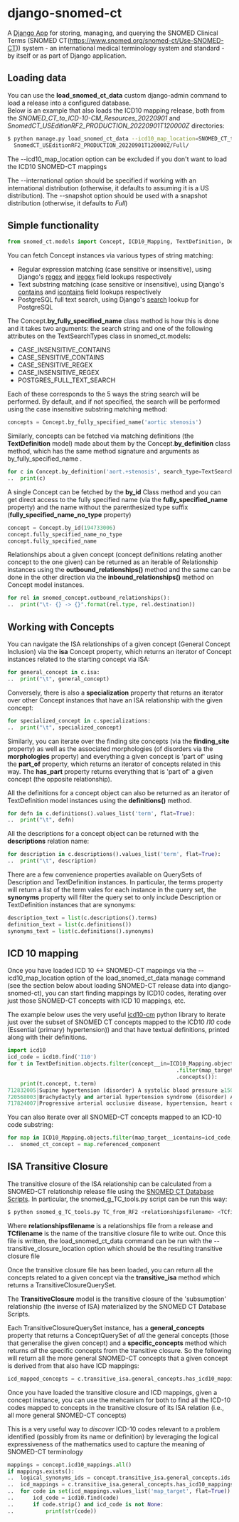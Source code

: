 django-snomed-ct
====================

A [Django App](https://www.djangoproject.com/) for storing, managing, and querying the SNOMED Clinical Terms (SNOMED CT(https://www.snomed.org/snomed-ct/Use-SNOMED-CT)) system - an international medical terminology system and standard - by itself or as part of Django application.

## Loading data ##
You can use the **load_snomed_ct_data** custom django-admin command to load a release into a configured database.  
Below is an example that also loads the ICD10 mapping release, both from the _SNOMED_CT_to_ICD-10-CM_Resources_20220901_ and _SnomedCT_USEditionRF2_PRODUCTION_20220901T120000Z_ directories:  

```bash
$ python manage.py load_snomed_ct_data --icd10_map_location=SNOMED_CT_to_ICD-10-CM_Resources_20220901/SNOMED_CT_to_ICD-10-CM_Resources_20220901/ \
  SnomedCT_USEditionRF2_PRODUCTION_20220901T120000Z/Full/
```

The --icd10_map_location option can be excluded if you don't want to load the ICD10 SNOMED-CT mappings

The --international option should be specified if working with an international distribution (otherwise, it defaults
to assuming it is a US distribution).  The --snapshot option should be used with a snapshot distribution 
(otherwise, it defaults to _Full_)

## Simple functionality ##
```python
from snomed_ct.models import Concept, ICD10_Mapping, TextDefinition, Description, ISA
```

You can fetch Concept instances via various types of string matching:
* Regular expression matching (case sensitive or insensitive), using Django's [regex](https://docs.djangoproject.com/en/3.2/ref/models/querysets/#regex) and [iregex](https://docs.djangoproject.com/en/3.2/ref/models/querysets/#iregex) field lookups respectively
* Text substring matching (case sensitive or insensitive), using Django's [contains](https://docs.djangoproject.com/en/3.2/ref/models/querysets/#contains) and [icontains](https://docs.djangoproject.com/en/3.2/ref/models/querysets/#icontains) field lookups respectively 
* PostgreSQL full text search, using Django's [search](https://docs.djangoproject.com/en/3.2/ref/contrib/postgres/search/#the-search-lookup) lookup for PostgreSQL 

The Concept.**by_fully_specified_name** class method is how this is done and it takes two arguments: the search string and 
one of the following attributes on the TextSearchTypes class in snomed_ct.models:

* CASE_INSENSITIVE_CONTAINS
* CASE_SENSITIVE_CONTAINS
* CASE_SENSITIVE_REGEX
* CASE_INSENSITIVE_REGEX
* POSTGRES_FULL_TEXT_SEARCH

Each of these corresponds to the 5 ways the string search will be performed.  By default, and if not specified, the 
search will be performed using the case insensitive substring matching method:  

```python
concepts = Concept.by_fully_specified_name('aortic stenosis')
```

Similarly, concepts can be fetched via matching definitions (the **TextDefinition** model) made about them by the 
Concept.**by_definition** class method, which has the same method signature and arguments as by_fully_specified_name .

```python
for c in Concept.by_definition('aort.+stenosis', search_type=TextSearchTypes.CASE_SENSITIVE_REGEX):
..  print(c)
```

A single Concept can be fetched by the **by_id** Class method and you can get direct access to the fully specified name 
(via the **fully_specified_name** property) and the name without the parenthesized type suffix (**fully_specified_name_no_type** property) 

```python
concept = Concept.by_id(194733006)
concept.fully_specified_name_no_type
concept.fully_specified_name
```
Relationships about a given concept (concept definitions relating another concept to 
the one given) can be returned as an iterable of Relationship instances using the **outbound_relationships()** method and 
the same can be done in the other direction via the **inbound_relationships()** method on Concept model instances.

```python
for rel in snomed_concept.outbound_relationships():
..  print("\t- {} -> {}".format(rel.type, rel.destination))
```

## Working with Concepts ##

You can navigate the ISA relationships of a given concept (General Concept Inclusion) via the
**isa** Concept property, which returns an iterator of Concept instances related to the starting concept via 
ISA:

```python
for general_concept in c.isa:
..  print("\t", general_concept)    
```

Conversely, there is also a **specialization** property that returns an iterator over other Concept instances that have an ISA relationship with the 
given concept:

```python
for specialized_concept in c.specializations:
..  print("\t", specialized_concept)    
```

Similarly, you can iterate over the finding site concepts (via the **finding_site** property) as well as the associated 
morphologies (of disorders via the **morphologies** property) and everything a given concept is 'part of' using the 
**part_of** property, which returns an iterator of concepts related in this way.  The **has_part** property returns 
everything that is 'part of' a given concept (the opposite relationship).


All the definitions for a concept object can also be returned as an iterator of TextDefinition model instances using the 
**definitions()** method.

```python
for defn in c.definitions().values_list('term', flat=True):
..  print("\t", defn)    
```        
All the descriptions for a concept object can be returned with the **descriptions** relation name:

```python
for description in c.descriptions().values_list('term', flat=True):
..  print("\t", description)    
```

There are a few convenience properties available on QuerySets of Description and TextDefinition instances.  In particular, 
the terms property will return a list of the term vales for each instance in the query set, the **synonyms** property
will filter the query set to only include Description or TextDefinition instances that are synonyms:

```python
description_text = list(c.descriptions().terms)
definition_text = list(c.definitions())
synonyms_text = list(c.definitions().synonyms)
```

## ICD 10 mapping ##
Once you have loaded ICD 10 <-> SNOMED-CT mappings via the --icd10_map_location option of the load_snomed_ct_data 
manage command (see the section below about loading SNOMED-CT release data into django-snomed-ct), you can start finding mappings by ICD10 codes, iterating over just those SNOMED-CT concepts with
ICD 10 mappings, etc.

The example below uses the very useful [icd10-cm](https://pypi.org/project/icd10-cm/) 
python library to iterate just over the subset of SNOMED CT concepts mapped to the ICD10 _I10_ code (Essential (primary) hypertension)) and that have
textual definitions, printed along with their definitions.

```python
import icd10
icd_code = icd10.find('I10')
for t in TextDefinition.objects.filter(concept__in=ICD10_Mapping.objects
                                                     .filter(map_target__icontains=str(icd_code.code),map_rule='TRUE')
                                                     .concepts()):
    print(t.concept, t.term)    
712832005|Supine hypertension (disorder) A systolic blood pressure ≥150 mm Hg or diastolic blood pressure ≥90 mm Hg while lying down.
720568003|Brachydactyly and arterial hypertension syndrome (disorder) A rare genetic brachydactyly syndrome with the association of brachydactyly type E and hypertension (due to vascular or neurovascular anomalies) as well as the additional features of short stature and low birth weight (compared to non-affected family members), stocky build and a round face. The onset of hypertension is often in childhood and if untreated, most patients will have had a stroke by the age of 50.
717824007|Progressive arterial occlusive disease, hypertension, heart defect, bone fragility, brachysyndactyly syndrome (disorder) Grange syndrome has characteristics of stenosis or occlusion of multiple arteries (including the renal, cerebral and abdominal vessels), hypertension, brachysyndactyly, syndactyly, increased bone fragility, and learning difficulties or borderline intellectual deficit. So far, the syndrome has been reported in six patients from three families. Congenital heart defects were also reported in some cases. The mode of transmission remains unclear, both autosomal recessive and autosomal dominant inheritance with decreased penetrance and parental gonadal mosaicism have been proposed.
```
You can also iterate over all SNOMED-CT concepts mapped to an ICD-10 code substring: 

```python
for map in ICD10_Mapping.objects.filter(map_target__icontains=icd_code, map_rule='TRUE'):
..  snomed_ct_concept = map.referenced_component
```

## ISA Transitive Closure ##

The transitive closure of the ISA relationship can be calculated from a SNOMED-CT relationship release file using the 
[SNOMED CT Database Scripts](https://github.com/IHTSDO/snomed-database-loader).  In particular, the snomed_g_TC_tools.py
script can be run this way:

```bash
$ python snomed_g_TC_tools.py TC_from_RF2 <relationshipsfilename> <TCfilename>
```

Where __relationshipsfilename__ is a relationships file from a release and __TCfilename__ is the name of the 
transitive closure file to write out.  Once this file is written, the load_snomed_ct_data command can be run with the 
--transitive_closure_location option which should be the resulting transitive closure file

Once the transitive closure file has been loaded, you can return all the concepts related to a given concept via the
**transitive_isa** method which returns a TransitiveClosureQuerySet.

The **TransitiveClosure** model is the transitive closure of the 'subsumption' relationship (the inverse of ISA) materialized 
by the SNOMED CT Database Scripts.

Each TransitiveClosureQuerySet instance, has a **general_concepts** property that
returns a ConceptQuerySet of _all_ the general concepts (those that generalise the given concept) and a **specific_concepts**
method which returns _all_ the specific concepts from the transitive closure.  So the following will return all 
the more general SNOMED-CT concepts that a given concept is derived from that also have ICD mappings:

```python
icd_mapped_concepts = c.transitive_isa.general_concepts.has_icd10_mappings()
```

Once you have loaded the transitive closure and ICD mappings, given a concept instance, you can use the mehcanism for both
to find all the ICD-10 codes mapped to concepts in the transitive closure of its ISA relation (i.e., all more general 
SNOMED-CT concepts)

This is a very useful way to *discover* ICD-10 codes relevant to a problem identified (possibly from its name or 
definition) by leveraging the logical expressiveness of the mathematics used to capture the meaning of SNOMED-CT 
terminology

```python
mappings = concept.icd10_mappings.all()
if mappings.exists():
..  logical_synonyms_ids = concept.transitive_isa.general_concepts.ids
..  icd_mappings = c.transitive_isa.general_concepts.has_icd10_mappings().icd10_mappings()
..  for code in set(icd_mappings.values_list('map_target', flat=True)):
..      icd_code = icd10.find(code)
..      if code.strip() and icd_code is not None:
..          print(str(code))
```
